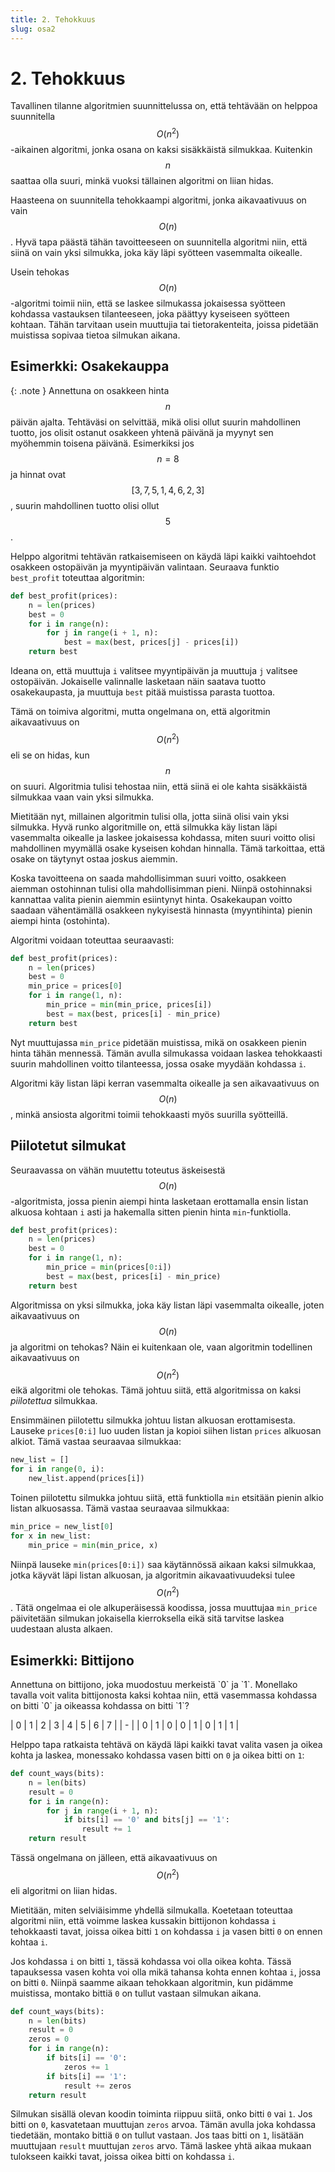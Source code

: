 ```yaml
---
title: 2. Tehokkuus
slug: osa2
---
```


# 2. Tehokkuus

Tavallinen tilanne algoritmien suunnittelussa on, että tehtävään on helppoa suunnitella $$O(n^2)$$-aikainen algoritmi, jonka osana on kaksi sisäkkäistä silmukkaa. Kuitenkin $$n$$ saattaa olla suuri, minkä vuoksi tällainen algoritmi on liian hidas.

Haasteena on suunnitella tehokkaampi algoritmi, jonka aikavaativuus on vain $$O(n)$$. Hyvä tapa päästä tähän tavoitteeseen on suunnitella algoritmi niin, että siinä on vain yksi silmukka, joka käy läpi syötteen vasemmalta oikealle.

Usein tehokas $$O(n)$$-algoritmi toimii niin, että se laskee silmukassa jokaisessa syötteen kohdassa vastauksen tilanteeseen, joka päättyy kyseiseen syötteen kohtaan. Tähän tarvitaan usein muuttujia tai tietorakenteita, joissa pidetään muistissa sopivaa tietoa silmukan aikana.

## Esimerkki: Osakekauppa

{: .note }
Annettuna on osakkeen hinta $$n$$ päivän ajalta. Tehtäväsi on selvittää, mikä olisi ollut suurin mahdollinen tuotto, jos olisit ostanut osakkeen yhtenä päivänä ja myynyt sen myöhemmin toisena päivänä. Esimerkiksi jos $$n=8$$ ja hinnat ovat $$[3,7,5,1,4,6,2,3]$$, suurin mahdollinen tuotto olisi ollut $$5$$.

Helppo algoritmi tehtävän ratkaisemiseen on käydä läpi kaikki vaihtoehdot osakkeen ostopäivän ja myyntipäivän valintaan. Seuraava funktio `best_profit` toteuttaa algoritmin:

```python
def best_profit(prices):
    n = len(prices)
    best = 0
    for i in range(n):
        for j in range(i + 1, n):
            best = max(best, prices[j] - prices[i])
    return best
```

Ideana on, että muuttuja `i` valitsee myyntipäivän ja muuttuja `j` valitsee ostopäivän. Jokaiselle valinnalle lasketaan näin saatava tuotto osakekaupasta, ja muuttuja `best` pitää muistissa parasta tuottoa.

Tämä on toimiva algoritmi, mutta ongelmana on, että algoritmin aikavaativuus on $$O(n^2)$$ eli se on hidas, kun $$n$$ on suuri. Algoritmia tulisi tehostaa niin, että siinä ei ole kahta sisäkkäistä silmukkaa vaan vain yksi silmukka.

Mietitään nyt, millainen algoritmin tulisi olla, jotta siinä olisi vain yksi silmukka. Hyvä runko algoritmille on, että silmukka käy listan läpi vasemmalta oikealle ja laskee jokaisessa kohdassa, miten suuri voitto olisi mahdollinen myymällä osake kyseisen kohdan hinnalla. Tämä tarkoittaa, että osake on täytynyt ostaa joskus aiemmin.

Koska tavoitteena on saada mahdollisimman suuri voitto, osakkeen aiemman ostohinnan tulisi olla mahdollisimman pieni. Niinpä ostohinnaksi kannattaa valita pienin aiemmin esiintynyt hinta. Osakekaupan voitto saadaan vähentämällä osakkeen nykyisestä hinnasta (myyntihinta) pienin aiempi hinta (ostohinta).

Algoritmi voidaan toteuttaa seuraavasti:

```python
def best_profit(prices):
    n = len(prices)
    best = 0
    min_price = prices[0]
    for i in range(1, n):
        min_price = min(min_price, prices[i])
        best = max(best, prices[i] - min_price)
    return best
```

Nyt muuttujassa `min_price` pidetään muistissa, mikä on osakkeen pienin hinta tähän mennessä. Tämän avulla silmukassa voidaan laskea tehokkaasti suurin mahdollinen voitto tilanteessa, jossa osake myydään kohdassa `i`.

Algoritmi käy listan läpi kerran vasemmalta oikealle ja sen aikavaativuus on $$O(n)$$, minkä ansiosta algoritmi toimii tehokkaasti myös suurilla syötteillä.

## Piilotetut silmukat

Seuraavassa on vähän muutettu toteutus äskeisestä $$O(n)$$-algoritmista, jossa pienin aiempi hinta lasketaan erottamalla ensin listan alkuosa kohtaan `i` asti ja hakemalla sitten pienin hinta `min`-funktiolla.

```python
def best_profit(prices):
    n = len(prices)
    best = 0
    for i in range(1, n):
        min_price = min(prices[0:i])
        best = max(best, prices[i] - min_price)
    return best
```

Algoritmissa on yksi silmukka, joka käy listan läpi vasemmalta oikealle, joten aikavaativuus on $$O(n)$$ ja algoritmi on tehokas? Näin ei kuitenkaan ole, vaan algoritmin todellinen aikavaativuus on $$O(n^2)$$ eikä algoritmi ole tehokas. Tämä johtuu siitä, että algoritmissa on kaksi _piilotettua_ silmukkaa.

Ensimmäinen piilotettu silmukka johtuu listan alkuosan erottamisesta. Lauseke `prices[0:i]` luo uuden listan ja kopioi siihen listan `prices` alkuosan alkiot. Tämä vastaa seuraavaa silmukkaa:

```python
new_list = []
for i in range(0, i):
    new_list.append(prices[i])
```

Toinen piilotettu silmukka johtuu siitä, että funktiolla `min` etsitään pienin alkio listan alkuosassa. Tämä vastaa seuraavaa silmukkaa:

```python
min_price = new_list[0]
for x in new_list:
    min_price = min(min_price, x)
```

Niinpä lauseke `min(prices[0:i])` saa käytännössä aikaan kaksi silmukkaa, jotka käyvät läpi listan alkuosan, ja algoritmin aikavaativuudeksi tulee $$O(n^2)$$. Tätä ongelmaa ei ole alkuperäisessä koodissa, jossa muuttujaa `min_price` päivitetään silmukan jokaisella kierroksella eikä sitä tarvitse laskea uudestaan alusta alkaen.

## Esimerkki: Bittijono

<div class="note" markdown="1">
Annettuna on bittijono, joka muodostuu merkeistä `0` ja `1`. Monellako tavalla voit valita bittijonosta kaksi kohtaa niin, että vasemmassa kohdassa on bitti `0` ja oikeassa kohdassa on bitti `1`?



| 0 | 1 | 2 | 3 | 4 | 5 | 6 | 7 |
| - |
| 0 | 1 | 0 | 0 | 1 | 0 | 1 | 1 |

</div>

Helppo tapa ratkaista tehtävä on käydä läpi kaikki tavat valita vasen ja oikea kohta ja laskea, monessako kohdassa vasen bitti on `0` ja oikea bitti on `1`:

```python
def count_ways(bits):
    n = len(bits)
    result = 0
    for i in range(n):
        for j in range(i + 1, n):
            if bits[i] == '0' and bits[j] == '1':
                result += 1
    return result
```

Tässä ongelmana on jälleen, että aikavaativuus on $$O(n^2)$$ eli algoritmi on liian hidas.

Mietitään, miten selviäisimme yhdellä silmukalla. Koetetaan toteuttaa algoritmi niin, että voimme laskea kussakin bittijonon kohdassa `i` tehokkaasti tavat, joissa oikea bitti `1` on kohdassa `i` ja vasen bitti `0` on ennen kohtaa `i`.

Jos kohdassa `i` on bitti `1`, tässä kohdassa voi olla oikea kohta. Tässä tapauksessa vasen kohta voi olla mikä tahansa kohta ennen kohtaa `i`, jossa on bitti `0`. Niinpä saamme aikaan tehokkaan algoritmin, kun pidämme muistissa, montako bittiä `0` on tullut vastaan silmukan aikana.

```python
def count_ways(bits):
    n = len(bits)
    result = 0
    zeros = 0
    for i in range(n):
        if bits[i] == '0':
            zeros += 1
        if bits[i] == '1':
            result += zeros
    return result
```

Silmukan sisällä olevan koodin toiminta riippuu siitä, onko bitti `0` vai `1`. Jos bitti on `0`, kasvatetaan muuttujan `zeros` arvoa. Tämän avulla joka kohdassa tiedetään, montako bittiä `0` on tullut vastaan. Jos taas bitti on `1`, lisätään muuttujaan `result` muuttujan `zeros` arvo. Tämä laskee yhtä aikaa mukaan tulokseen kaikki tavat, joissa oikea bitti on kohdassa `i`.
